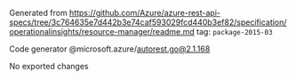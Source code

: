 Generated from https://github.com/Azure/azure-rest-api-specs/tree/3c764635e7d442b3e74caf593029fcd440b3ef82/specification/operationalinsights/resource-manager/readme.md tag: `package-2015-03`

Code generator @microsoft.azure/autorest.go@2.1.168

No exported changes
